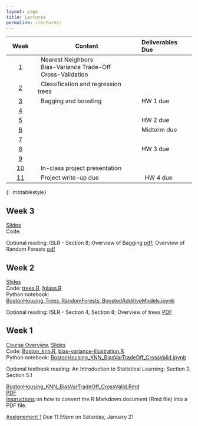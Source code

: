 ```yaml
---
layout: page
title: Lectures
permalink: /lectures/
---
```



| &nbsp;&nbsp;Week&nbsp;&nbsp;              | Content                                                        |  Deliverables Due |
|:-------------------:|---------------------------------------------------------------|:------------------|
| [1](#week-1)   | &nbsp;&nbsp;Nearest Neighbors <br>&nbsp;&nbsp;Bias-Variance Trade-Off <br> &nbsp;&nbsp;Cross-Validation   |                   |
| [2](#week-2)   | &nbsp;&nbsp;Classification and regression trees&nbsp;&nbsp;&nbsp;&nbsp;      |                   |
| [3](#week-3)   | &nbsp;&nbsp;Bagging and boosting&nbsp;&nbsp;&nbsp;&nbsp;       |  HW 1 due         |
| [4]()          |                                                                |                   |
| [5]()          |                                                                |  HW 2 due         |                 
| [6]()          |                                                                |  Midterm due      |  
| [7]()          |                                                                |                   |  
| [8]()          |                                                                |  HW 3 due         |  
| [9]()          |                                                                |                   |
| [10]()         |  &nbsp;&nbsp;In-class project presentation                     |                            |
| [11]()         |  &nbsp;&nbsp;Project write-up due                              | &nbsp;&nbsp;HW 4 due       |
{: .mbtablestyle}


## Week 3
[Slides](https://piazza.com/class_profile/get_resource/ixiudyq1m7bj0/iy4zv2kzsvt2p0)  
Code:   

Optional reading: ISLR - Section 8; Overview of Bagging [pdf](http://statistics.berkeley.edu/sites/default/files/tech-reports/421.pdf); Overview of Random Forests [pdf](https://www.stat.berkeley.edu/~breiman/RandomForests/cc_home.htm)

## Week 2

[Slides](https://piazza.com/class_profile/get_resource/ixiudyq1m7bj0/ixttq4rhlgd1ao)    
Code: [trees.R](https://raw.githubusercontent.com/ChicagoBoothML/ML2016/master/code/trees.R), [fglass.R](https://raw.githubusercontent.com/ChicagoBoothML/ML2016/master/code/fglass.R)  
Python notebook: [BostonHousing_Trees_RandomForests_BoostedAdditiveModels.ipynb](https://raw.githubusercontent.com/ChicagoBoothML/ML2016/master/code/BostonHousing_Trees_RandomForests_BoostedAdditiveModels.ipynb)

Optional reading: ISLR - Section 4, Section 8; Overview of trees [PDF](http://www.ise.bgu.ac.il/faculty/liorr/hbchap9.pdf)


## Week 1

[Course Overview](https://piazza.com/class_profile/get_resource/ixiudyq1m7bj0/ixmdzsvl8cs2u9),
[Slides](https://piazza.com/class_profile/get_resource/ixiudyq1m7bj0/ixmdzj7zq0u2rp)  
Code: [Boston_knn.R](https://raw.githubusercontent.com/ChicagoBoothML/ML2016/master/code/Boston_knn.R), [bias-variance-illustration.R](https://raw.githubusercontent.com/ChicagoBoothML/ML2016/master/code/bias-variance-illustration.R)    
Python notebook: [BostonHousing_KNN_BiasVarTradeOff_CrossValid.ipynb](https://raw.githubusercontent.com/ChicagoBoothML/ML2016/master/code/BostonHousing_KNN_BiasVarTradeOff_CrossValid.ipynb)   

Optional textbook reading: An Introduction to Statistical Learning: Section 2, Section 5.1


[BostonHousing_KNN_BiasVarTradeOff_CrossValid.Rmd](https://raw.githubusercontent.com/ChicagoBoothML/ML2016/master/code/BostonHousing_KNN_BiasVarTradeOff_CrossValid.Rmd)  
[PDF](https://github.com/ChicagoBoothML/ML2016/raw/master/code/BostonHousing_KNN_BiasVarTradeOff_CrossValid.pdf)   
[Instructions](../rmdnote) on how to convert the R Markdown document (Rmd file) into a PDF file.  

[Assignement 1](https://piazza.com/class_profile/get_resource/ixiudyq1m7bj0/ixskr9hgru7dn) Due 11.59pm on Saturday, January 21
